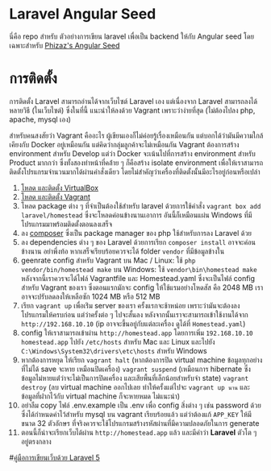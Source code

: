 # Laravel Angular Seed
นี่คือ repo สำหรับ ตัวอย่างการเขียน laravel เพื่อเป็น backend ให้กับ Angular seed โดยเฉพาะสำหรับ [Phizaz's Angular Seed](https://github.com/phizaz/angular-seed)

# การติดตั้ง

การติดตั้ง Laravel สามารถอ่านได้จากเว็บไซต์ Laravel เอง แต่เนื่องจาก Laravel สามารถลงได้หลายวิธี (ในเว็บไซต์) ซึ่งในที่นี้ แนะนำให้ลงด้วย Vagrant เพราะว่าง่ายที่สุด (ไม่ต้องไปลง php, apache, mysql เอง)

สำหรับคนสงสัยว่า Vagrant คืออะไร ผู้เขียนเองก็ไม่ค่อยรู้เรื่องเหมือนกัน แต่บอกได้ว่ามันมีความใกล้เคึยงกับ Docker อยู่เหมือนกัน แต่คิดว่ากลุ่มลูกค้าจะไม่เหมือนกัน Vagrant ต้องการสร้าง environment สำหรับ Develop แต่ว่า Docker จะเน้นไปที่การสร้าง environment สำหรับ  Product มากกว่า ซึ่งทั้งสองทำหน้าที่คล้่าย ๆ ก็คือสร้าง isolate environment เพื่อให้เราสามารถติดตั้งโปรแกรมจำนวนมากได้ผ่านคำสั่งเดียว โดยไม่สำคัญว่าเครื่องที่ติดตั้งนั้นมีอะไรอยู่ก่อนหรือเปล่า

1. [โหลด และติดตั้ง VirtualBox](https://www.virtualbox.org/wiki/Downloads)
2. [โหลด และติดตั้ง Vagrant ](https://www.vagrantup.com/downloads.html)
3. โหลด package ต่าง ๆ ที่จำเป็นต้องใช้สำหรับ laravel ด้วยการใช้คำสั่ง `vagrant box add laravel/homestead` ซึ่งจะโหลดค่อนข้างนานเอาการ อันนี้ก็เหมือนแผ่น Windows ที่มีโปรแกรมมาพร้อมติดตั้งตอนลงเสร็จ
4. ลง [composer](https://getcomposer.org/) ซึ่งเป็น package manager ของ php ใช้สำหรับการลง Laravel ด้วย
4. ลง dependencies ต่าง ๆ ของ Laravel ด้วยการเรียก `composer install` อาจจะค่อนข้างนาน อย่าพึ่งท้อ หากเสร็จเรียบร้อยควรจะได้ folder `vendor` ที่มีข้อมูลข้างใน
5. geenrate config สำหรับ Vagrant บน Mac / Linux: ใช้ `php vendor/bin/homestead make` บน Windows: ใช้  `vendor\bin\homestead make` หลังจากนี้เราควรจะได้ไฟล์​ Vagrantfile และ Homestead.yaml ซึ่งจะเป็นไฟล์ config สำหรับ Vagrant ของเรา ซึ่งตอนแรกมักจะ config ให้ใช้แรมอย่างโหดสัส คือ 2048 MB เราอาจจะปรับลดลงให้เหลือซัก 1024 MB หรือ 512 MB
6. เรียก `vagrant up` เพื่อเร่ิม server ของเรา ครั้งแรกจะช้าหน่อย เพราะว่ามันจะต้องลงโปรแกรมให้ครบก่อน แต่ว่าครั้งต่อ ๆ ไปจะสั้นลง หลังจากนั้นเราจะสามารถเข้าใช้งานได้จาก `http://192.168.10.10` (ip อาจจะขึ้นอยู่กับแต่ละเครื่อง ดูได้ที่ `Homestead.yaml`)
7. config ให้เราสามารถเข้าผ่าน `http://homestead.app` โดยการเพิ่ม `192.168.10.10 homestead.app` ไปยัง `/etc/hosts` สำหรับ Mac และ Linux และไปยัง `C:\Windows\System32\drivers\etc\hosts` สำหรับ Windows
8. หากต้องการหยุด ให้เรียก `vagrant halt` (หากต้องการปิด virtual machine ข้อมูลทุกอย่างที่ไม่ได้ save จะหาย เหมือนปิดเครื่อง) `vagrant suspend` (เหมือนการ hibernate ซึ่งข้อมูลไม่หายแต่่ว่าจะไม่เป็นการปิดเครื่อง และเสียพื้นที่เล็กน้อยสำหรับจำ state) `vagrant destroy` (ลบ virtual machine ออกไปเลย ทำให้ครั้งแต่ไปจะ `vagrant up นาน` และข้อมูลที่ฝากไว้กับ virtual machine ก็จะหายหมด ไม่แนะนำ)
9. อย่าลืม copy ไฟล์ .env.example เป็น .env เพื่อ config สิ่งต่าง ๆ เช่น password ด้วย ซึ่งได้กำหนดค่าไว้สำหรับ mysql บน vagrant เรียบร้อยแล้ว แต่ว่าต้องแก้ `APP_KEY` ให้มีขนาด 32 ตัวอักษร ที่จริงควรจะใช้โปรแกรมสร้างรหัสผ่านที่มีความปลอดภัยในการ generate
10. ตอนนี้ก็น่าจะเรียกเว็บได้ผ่าน `http://homestead.app` แล้ว และมีคำว่า **Laravel** ตัวโต ๆ อยู่ตรงกลาง

#[คู่มือการเขียนเว็บด้วย Laravel 5](http://laravel.com/docs)
